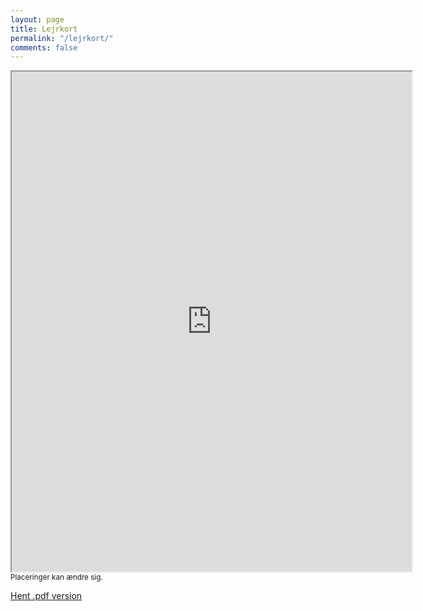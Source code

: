```yaml
---
layout: page
title: Lejrkort
permalink: "/lejrkort/"
comments: false
---
```


<iframe src="https://www.google.com/maps/d/u/0/embed?mid=1w-X6uqE7NG6hCmb9ZvkTVT710prkbxU&ehbc=2E312F&noprof=1" width="640" height="800"></iframe>
<small>
Placeringer kan ændre sig.
</small>

<a class="btn btn-block btn-secondary text-white" href="https://drive.google.com/file/d/1YubDSOdWoWSA9UW_uYZHq7azWemq-45G/view?usp=sharing" target="_blank">Hent .pdf version</a>
